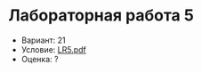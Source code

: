 # Лабораторная работа 5

- Вариант: 21
- Условие: [LR5.pdf](https://github.com/xairaven/KPI-Labs/blob/main/2ndSemester/Programming%20complex%20algorithms/Lab5/LR5.pdf)
- Оценка: ?
